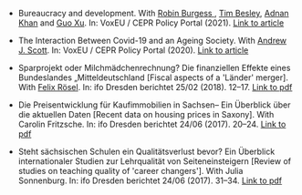 * Bureaucracy and development. With <a href="https://robinburgess.com/" target="_blank">Robin Burgess </a>, <a href="https://www.lse.ac.uk/economics/people/faculty/tim-besley" target="_blank">Tim Besley</a>, <a href="hhttps://adnanqkhan.com/" target="_blank">Adnan Khan</a> and  <a href="http://guoxu.org/" target="_blank">Guo Xu</a>. In: VoxEU / CEPR Policy Portal
(2021). <a href="https://voxeu.org/article/bureaucracy-and-development" target="_blank">Link to article</a>

* The Interaction Between Covid-19 and an Ageing Society. With <a href="https://profandrewjscott.com/" target="_blank">Andrew J. Scott</a>. In: VoxEU / CEPR Policy Portal
(2020). <a href="https://voxeu.org/article/interaction-between-covid-19-and-ageing-society" target="_blank">Link to article</a>

* Sparprojekt oder Milchmädchenrechnung? Die finanziellen Effekte eines Bundeslandes „Mitteldeutschland [Fiscal aspects of a 'Länder' merger]. With <a href="https://sites.google.com/site/roeselfelix/" target="_blank">Felix Rösel</a>. In: ifo Dresden berichtet 25/02 (2018). 12–17. <a href="https://www.ifo.de/DocDL/ifoDD_18-02_12-17_Old.pdf" target="_blank">Link to pdf</a>

* Die Preisentwicklung für Kaufimmobilien in Sachsen– Ein Überblick über die aktuellen Daten [Recent data on housing prices in Saxony]. With Carolin Fritzsche. In: ifo Dresden berichtet 24/06 (2017). 20–24. <a href="https://www.cesifo.org/DocDL/ifoDD_17-06_20-24_Fritzsche.pdf" target="_blank">Link to pdf</a>

* Steht sächsischen Schulen ein Qualitätsverlust bevor? Ein Überblick internationaler Studien zur Lehrqualität von Seiteneinsteigern [Review of studies on teaching quality of 'career changers']. With Julia Sonnenburg. In: ifo Dresden berichtet 24/06 (2017). 31–34. <a href="https://www.ifo.de/DocDL/ifoDD_17-06_31-34_Old.pdf" target="_blank">Link to pdf</a>




